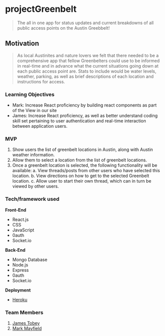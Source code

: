 # projectGreenbelt

> The all in one app for status updates and current breakdowns of all public access points on the Austin Greebbelt!

## Motivation

> As local Austinites and nature lovers we felt that there needed to be a comprehensive app that fellow Greenbelters could use to be informed in real-time and in advance what the current situations going down at each public access point are. Stats to include would be water levels, weather, parking, as well as brief descriptions of each location and instructions for access. 

### Learning Objectives

* Mark: Increase React proficiency by building react components as part of the View in our site
* James: Increase React proficiency, as well as better understand coding skill set pertaining to user authentication and real-time interaction between application users.

### MVP

1. Show users the list of greenbelt locations in Austin, along with Austin weather information.
2. Allow them to select a location from the list of greenbelt locations.
3. Once a greenbelt location is selected, the following functionality will be available:
a. View threads/posts from other users who have selected this location. 
b. View directions on how to get to the selected Greenbelt location.
c. Allow user to start their own thread, which can in turn be viewed by other users.

### Tech/framework used

<b>Front-End</b>
- React.js
- CSS
- JavaScript
- 0auth
- Socket.io


<b>Back-End</b>
- Mongo Database
- Node.js
- Express
- 0auth
- Socket.io
  
<b>Deployment</b>
- [Heroku](https://projectgreenbelt.herokuapp.com/)
  
### Team Members
1. [James Tobey](https://github.com/jctobey)
2. [Mark Mayfield](https://github.com/themarcusaurelius)
